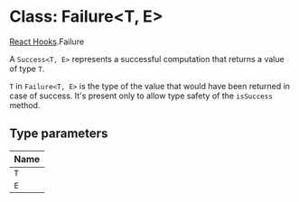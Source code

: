# Class: Failure<T, E\>

[React Hooks](../modules/React_Hooks.md).Failure

A `Success<T, E>` represents a successful computation that returns a value of type `T`.

`T` in `Failure<T, E>` is the type of the value that would have been returned in case of success.
It's present only to allow type safety of the `isSuccess` method.

## Type parameters

| Name |
| :------ |
| `T` |
| `E` |
